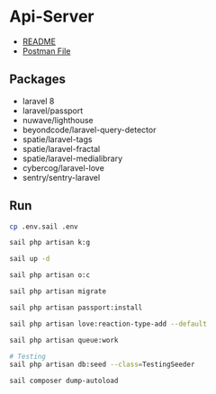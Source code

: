 # Api-Server

-   [README](document/README.md)
-   [Postman File](document)
## Packages

-   laravel 8
-   laravel/passport
-   nuwave/lighthouse
-   beyondcode/laravel-query-detector
-   spatie/laravel-tags
-   spatie/laravel-fractal
-   spatie/laravel-medialibrary
-   cybercog/laravel-love
-   sentry/sentry-laravel

## Run

```sh
cp .env.sail .env

sail php artisan k:g

sail up -d

sail php artisan o:c

sail php artisan migrate

sail php artisan passport:install

sail php artisan love:reaction-type-add --default

sail php artisan queue:work

# Testing
sail php artisan db:seed --class=TestingSeeder

sail composer dump-autoload
```
